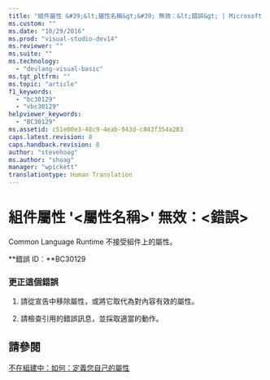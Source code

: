 ```yaml
---
title: "組件屬性 &#39;&lt;屬性名稱&gt;&#39; 無效：&lt;錯誤&gt; | Microsoft Docs"
ms.custom: ""
ms.date: "10/29/2016"
ms.prod: "visual-studio-dev14"
ms.reviewer: ""
ms.suite: ""
ms.technology: 
  - "devlang-visual-basic"
ms.tgt_pltfrm: ""
ms.topic: "article"
f1_keywords: 
  - "bc30129"
  - "vbc30129"
helpviewer_keywords: 
  - "BC30129"
ms.assetid: c51e00e3-48c9-4eab-943d-c843f354a283
caps.latest.revision: 8
caps.handback.revision: 8
author: "stevehoag"
ms.author: "shoag"
manager: "wpickett"
translationtype: Human Translation
---
```

# 組件屬性 &#39;&lt;屬性名稱&gt;&#39; 無效：&lt;錯誤&gt;
Common Language Runtime 不接受組件上的屬性。  
  
 **錯誤 ID︰**BC30129  
  
### 更正這個錯誤  
  
1.  請從宣告中移除屬性，或將它取代為對內容有效的屬性。  
  
2.  請檢查引用的錯誤訊息，並採取適當的動作。  
  
## 請參閱  
 [不在組建中：如何：定義您自己的屬性](http://msdn.microsoft.com/zh-tw/039609c4-ec43-4f44-945f-aa3b5b535c6a)